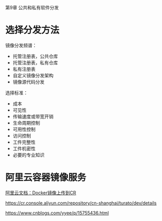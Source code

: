 第9章 公共和私有软件分发


# 选择分发方法

镜像分发频谱：
- 托管注册表，公共仓库
- 托管注册表，私有仓库
- 私有注册表
- 自定义镜像分发架构
- 镜像源代码分发

选择标准：
- 成本
- 可见性
- 传输速度或带宽开销
- 生命周期控制
- 可用性控制
- 访问控制
- 工件完整性
- 工件机密性
- 必要的专业知识



# 阿里云容器镜像服务


[阿里云文档：Docker镜像上传到CR](https://help.aliyun.com/zh/batchcompute/user-guide/upload-a-docker-image-to-cr)

https://cr.console.aliyun.com/repository/cn-shanghai/turato/dev/details

https://www.cnblogs.com/yyee/p/15755436.html
